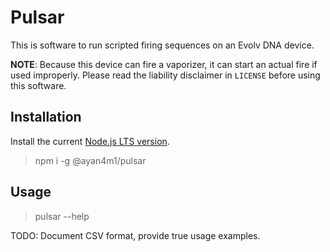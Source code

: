# Pulsar

This is software to run scripted firing sequences on an Evolv DNA device.

**NOTE**: Because this device can fire a vaporizer, it can start an actual fire if used improperly. Please read the liability disclaimer in `LICENSE` before using this software.

## Installation

Install the current [Node.js LTS version](https://nodejs.org/en).

> npm i -g @ayan4m1/pulsar

## Usage

> pulsar --help

TODO: Document CSV format, provide true usage examples.
